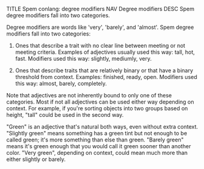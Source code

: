 TITLE Spem conlang: degree modifiers
NAV Degree modifiers
DESC Spem degree modifiers fall into two categories.

Degree modifiers are words like 'very', 'barely', and 'almost'. Spem degree modifiers fall into two categories:

1. Ones that describe a trait with no clear line between meeting or not meeting criteria. Examples of adjectives usually used this way: tall, hot, fast. Modifiers used this way: slightly, mediumly, very.

2. Ones that describe traits that are relatively binary or that have a binary threshold from context. Examples: finished, ready, open. Modifiers used this way: almost, barely, completely.

Note that adjectives are not inherently bound to only one of these categories. Most if not all adjectives can be used either way depending on context. For example, if you're sorting objects into two groups based on height, "tall" could be used in the second way.

"Green" is an adjective that's natural both ways, even without extra context. "Slightly green" means something has a green tint but not enough to be called green; it's more something than else than green. "Barely green" means it's green enough that you would call it green sooner than another color. "Very green", depending on context, could mean much more than either slightly or barely.
